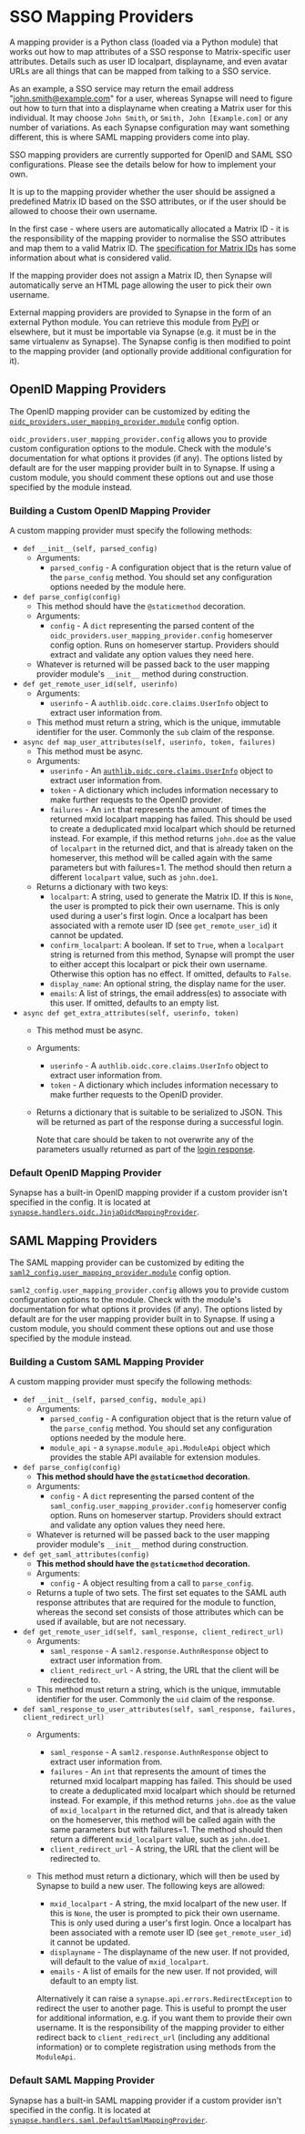 # SSO Mapping Providers

A mapping provider is a Python class (loaded via a Python module) that
works out how to map attributes of a SSO response to Matrix-specific
user attributes. Details such as user ID localpart, displayname, and even avatar
URLs are all things that can be mapped from talking to a SSO service.

As an example, a SSO service may return the email address
"john.smith@example.com" for a user, whereas Synapse will need to figure out how
to turn that into a displayname when creating a Matrix user for this individual.
It may choose `John Smith`, or `Smith, John [Example.com]` or any number of
variations. As each Synapse configuration may want something different, this is
where SAML mapping providers come into play.

SSO mapping providers are currently supported for OpenID and SAML SSO
configurations. Please see the details below for how to implement your own.

It is up to the mapping provider whether the user should be assigned a predefined
Matrix ID based on the SSO attributes, or if the user should be allowed to
choose their own username.

In the first case - where users are automatically allocated a Matrix ID - it is
the responsibility of the mapping provider to normalise the SSO attributes and
map them to a valid Matrix ID. The [specification for Matrix
IDs](https://spec.matrix.org/latest/appendices/#user-identifiers) has some
information about what is considered valid.

If the mapping provider does not assign a Matrix ID, then Synapse will
automatically serve an HTML page allowing the user to pick their own username.

External mapping providers are provided to Synapse in the form of an external
Python module. You can retrieve this module from [PyPI](https://pypi.org) or elsewhere,
but it must be importable via Synapse (e.g. it must be in the same virtualenv
as Synapse). The Synapse config is then modified to point to the mapping provider
(and optionally provide additional configuration for it).

## OpenID Mapping Providers

The OpenID mapping provider can be customized by editing the
[`oidc_providers.user_mapping_provider.module`](../../config_documentation.md#oidc_providers)
config option.

`oidc_providers.user_mapping_provider.config` allows you to provide custom
configuration options to the module. Check with the module's documentation for
what options it provides (if any). The options listed by default are for the
user mapping provider built in to Synapse. If using a custom module, you should
comment these options out and use those specified by the module instead.

### Building a Custom OpenID Mapping Provider

A custom mapping provider must specify the following methods:

* `def __init__(self, parsed_config)`
   - Arguments:
     - `parsed_config` - A configuration object that is the return value of the
       `parse_config` method. You should set any configuration options needed by
       the module here.
* `def parse_config(config)`
    - This method should have the `@staticmethod` decoration.
    - Arguments:
        - `config` - A `dict` representing the parsed content of the
          `oidc_providers.user_mapping_provider.config` homeserver config option.
           Runs on homeserver startup. Providers should extract and validate
           any option values they need here.
    - Whatever is returned will be passed back to the user mapping provider module's
      `__init__` method during construction.
* `def get_remote_user_id(self, userinfo)`
    - Arguments:
      - `userinfo` - A `authlib.oidc.core.claims.UserInfo` object to extract user
                     information from.
    - This method must return a string, which is the unique, immutable identifier
      for the user. Commonly the `sub` claim of the response.
* `async def map_user_attributes(self, userinfo, token, failures)`
    - This method must be async.
    - Arguments:
      - `userinfo` - An [`authlib.oidc.core.claims.UserInfo`](https://docs.authlib.org/en/latest/specs/oidc.html#authlib.oidc.core.UserInfo)
                     object to extract user information from.
      - `token` - A dictionary which includes information necessary to make
                  further requests to the OpenID provider.
      - `failures` - An `int` that represents the amount of times the returned
                     mxid localpart mapping has failed.  This should be used
                     to create a deduplicated mxid localpart which should be
                     returned instead. For example, if this method returns
                     `john.doe` as the value of `localpart` in the returned
                     dict, and that is already taken on the homeserver, this
                     method will be called again with the same parameters but
                     with failures=1. The method should then return a different
                     `localpart` value, such as `john.doe1`.
    - Returns a dictionary with two keys:
      - `localpart`: A string, used to generate the Matrix ID. If this is
        `None`, the user is prompted to pick their own username. This is only used
        during a user's first login. Once a localpart has been associated with a
        remote user ID (see `get_remote_user_id`) it cannot be updated.
      - `confirm_localpart`: A boolean. If set to `True`, when a `localpart`
        string is returned from this method, Synapse will prompt the user to
        either accept this localpart or pick their own username. Otherwise this
        option has no effect. If omitted, defaults to `False`.
      - `display_name`: An optional string, the display name for the user.
      - `emails`: A list of strings, the email address(es) to associate with
        this user. If omitted, defaults to an empty list.
* `async def get_extra_attributes(self, userinfo, token)`
    - This method must be async.
    - Arguments:
      - `userinfo` - A `authlib.oidc.core.claims.UserInfo` object to extract user
                     information from.
      - `token` - A dictionary which includes information necessary to make
                  further requests to the OpenID provider.
    - Returns a dictionary that is suitable to be serialized to JSON. This
      will be returned as part of the response during a successful login.

      Note that care should be taken to not overwrite any of the parameters
      usually returned as part of the [login response](https://spec.matrix.org/latest/client-server-api/#post_matrixclientv3login).

### Default OpenID Mapping Provider

Synapse has a built-in OpenID mapping provider if a custom provider isn't
specified in the config. It is located at
[`synapse.handlers.oidc.JinjaOidcMappingProvider`](https://github.com/matrix-org/synapse/blob/develop/synapse/handlers/oidc.py).

## SAML Mapping Providers

The SAML mapping provider can be customized by editing the
[`saml2_config.user_mapping_provider.module`](../../config_documentation.md#saml2_config)
config option.

`saml2_config.user_mapping_provider.config` allows you to provide custom
configuration options to the module. Check with the module's documentation for
what options it provides (if any). The options listed by default are for the
user mapping provider built in to Synapse. If using a custom module, you should
comment these options out and use those specified by the module instead.

### Building a Custom SAML Mapping Provider

A custom mapping provider must specify the following methods:

* `def __init__(self, parsed_config, module_api)`
   - Arguments:
     - `parsed_config` - A configuration object that is the return value of the
       `parse_config` method. You should set any configuration options needed by
       the module here.
     - `module_api` - a `synapse.module_api.ModuleApi` object which provides the
       stable API available for extension modules.
* `def parse_config(config)`
    - **This method should have the `@staticmethod` decoration.**
    - Arguments:
        - `config` - A `dict` representing the parsed content of the
          `saml_config.user_mapping_provider.config` homeserver config option.
           Runs on homeserver startup. Providers should extract and validate
           any option values they need here.
    - Whatever is returned will be passed back to the user mapping provider module's
      `__init__` method during construction.
* `def get_saml_attributes(config)`
    - **This method should have the `@staticmethod` decoration.**
    - Arguments:
        - `config` - A object resulting from a call to `parse_config`.
    - Returns a tuple of two sets. The first set equates to the SAML auth
      response attributes that are required for the module to function, whereas
      the second set consists of those attributes which can be used if available,
      but are not necessary.
* `def get_remote_user_id(self, saml_response, client_redirect_url)`
    - Arguments:
      - `saml_response` - A `saml2.response.AuthnResponse` object to extract user
                          information from.
      - `client_redirect_url` - A string, the URL that the client will be
                                redirected to.
    - This method must return a string, which is the unique, immutable identifier
      for the user. Commonly the `uid` claim of the response.
* `def saml_response_to_user_attributes(self, saml_response, failures, client_redirect_url)`
    - Arguments:
      - `saml_response` - A `saml2.response.AuthnResponse` object to extract user
                          information from.
      - `failures` - An `int` that represents the amount of times the returned
                     mxid localpart mapping has failed.  This should be used
                     to create a deduplicated mxid localpart which should be
                     returned instead. For example, if this method returns
                     `john.doe` as the value of `mxid_localpart` in the returned
                     dict, and that is already taken on the homeserver, this
                     method will be called again with the same parameters but
                     with failures=1. The method should then return a different
                     `mxid_localpart` value, such as `john.doe1`.
      - `client_redirect_url` - A string, the URL that the client will be
                                redirected to.
    - This method must return a dictionary, which will then be used by Synapse
      to build a new user. The following keys are allowed:
       * `mxid_localpart` - A string, the mxid localpart of the new user. If this is
         `None`, the user is prompted to pick their own username. This is only used
         during a user's first login. Once a localpart has been associated with a
         remote user ID (see `get_remote_user_id`) it cannot be updated.
       * `displayname` - The displayname of the new user. If not provided, will default to
                         the value of `mxid_localpart`.
       * `emails` - A list of emails for the new user. If not provided, will
                    default to an empty list.

       Alternatively it can raise a `synapse.api.errors.RedirectException` to
       redirect the user to another page. This is useful to prompt the user for
       additional information, e.g. if you want them to provide their own username.
       It is the responsibility of the mapping provider to either redirect back
       to `client_redirect_url` (including any additional information) or to
       complete registration using methods from the `ModuleApi`.

### Default SAML Mapping Provider

Synapse has a built-in SAML mapping provider if a custom provider isn't
specified in the config. It is located at
[`synapse.handlers.saml.DefaultSamlMappingProvider`](https://github.com/matrix-org/synapse/blob/develop/synapse/handlers/saml.py).
